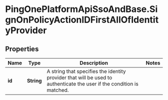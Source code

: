 # PingOnePlatformApiSsoAndBase.SignOnPolicyActionIDFirstAllOfIdentityProvider

## Properties

Name | Type | Description | Notes
------------ | ------------- | ------------- | -------------
**id** | **String** | A string that specifies the identity provider that will be used to authenticate the user if the condition is matched. | 


